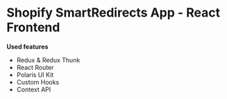 # Shopify SmartRedirects App - React Frontend

**Used features**
- Redux & Redux Thunk
- React Router
- Polaris UI Kit
- Custom Hooks
- Context API

